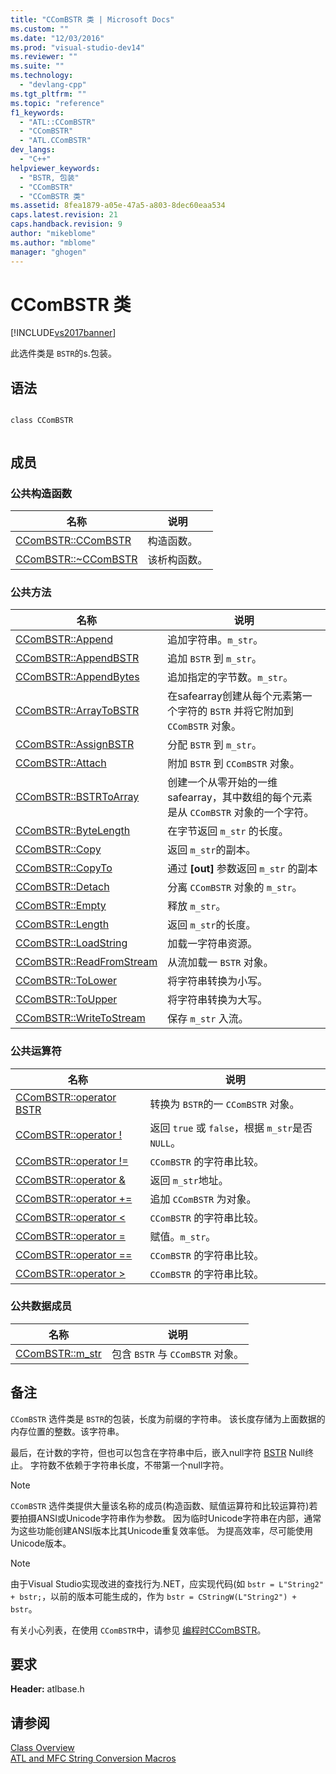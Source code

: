 ```yaml
---
title: "CComBSTR 类 | Microsoft Docs"
ms.custom: ""
ms.date: "12/03/2016"
ms.prod: "visual-studio-dev14"
ms.reviewer: ""
ms.suite: ""
ms.technology: 
  - "devlang-cpp"
ms.tgt_pltfrm: ""
ms.topic: "reference"
f1_keywords: 
  - "ATL::CComBSTR"
  - "CComBSTR"
  - "ATL.CComBSTR"
dev_langs: 
  - "C++"
helpviewer_keywords: 
  - "BSTR, 包装"
  - "CComBSTR"
  - "CComBSTR 类"
ms.assetid: 8fea1879-a05e-47a5-a803-8dec60eaa534
caps.latest.revision: 21
caps.handback.revision: 9
author: "mikeblome"
ms.author: "mblome"
manager: "ghogen"
---
```

# CComBSTR 类
[!INCLUDE[vs2017banner](../../assembler/inline/includes/vs2017banner.md)]

此选件类是 `BSTR`的s.包装。  
  
## 语法  
  
```  
  
class CComBSTR  
  
```  
  
## 成员  
  
### 公共构造函数  
  
|名称|说明|  
|--------|--------|  
|[CComBSTR::CComBSTR](../Topic/CComBSTR::CComBSTR.md)|构造函数。|  
|[CComBSTR::~CComBSTR](../Topic/CComBSTR::~CComBSTR.md)|该析构函数。|  
  
### 公共方法  
  
|名称|说明|  
|--------|--------|  
|[CComBSTR::Append](../Topic/CComBSTR::Append.md)|追加字符串。`m_str`。|  
|[CComBSTR::AppendBSTR](../Topic/CComBSTR::AppendBSTR.md)|追加 `BSTR` 到 `m_str`。|  
|[CComBSTR::AppendBytes](../Topic/CComBSTR::AppendBytes.md)|追加指定的字节数。`m_str`。|  
|[CComBSTR::ArrayToBSTR](../Topic/CComBSTR::ArrayToBSTR.md)|在safearray创建从每个元素第一个字符的 `BSTR` 并将它附加到 `CComBSTR` 对象。|  
|[CComBSTR::AssignBSTR](../Topic/CComBSTR::AssignBSTR.md)|分配 `BSTR` 到 `m_str`。|  
|[CComBSTR::Attach](../Topic/CComBSTR::Attach.md)|附加 `BSTR` 到 `CComBSTR` 对象。|  
|[CComBSTR::BSTRToArray](../Topic/CComBSTR::BSTRToArray.md)|创建一个从零开始的一维safearray，其中数组的每个元素是从 `CComBSTR` 对象的一个字符。|  
|[CComBSTR::ByteLength](../Topic/CComBSTR::ByteLength.md)|在字节返回 `m_str` 的长度。|  
|[CComBSTR::Copy](../Topic/CComBSTR::Copy.md)|返回 `m_str`的副本。|  
|[CComBSTR::CopyTo](../Topic/CComBSTR::CopyTo.md)|通过 **\[out\]** 参数返回 `m_str` 的副本|  
|[CComBSTR::Detach](../Topic/CComBSTR::Detach.md)|分离 `CComBSTR` 对象的 `m_str`。|  
|[CComBSTR::Empty](../Topic/CComBSTR::Empty.md)|释放 `m_str`。|  
|[CComBSTR::Length](../Topic/CComBSTR::Length.md)|返回 `m_str`的长度。|  
|[CComBSTR::LoadString](../Topic/CComBSTR::LoadString.md)|加载一字符串资源。|  
|[CComBSTR::ReadFromStream](../Topic/CComBSTR::ReadFromStream.md)|从流加载一 `BSTR` 对象。|  
|[CComBSTR::ToLower](../Topic/CComBSTR::ToLower.md)|将字符串转换为小写。|  
|[CComBSTR::ToUpper](../Topic/CComBSTR::ToUpper.md)|将字符串转换为大写。|  
|[CComBSTR::WriteToStream](../Topic/CComBSTR::WriteToStream.md)|保存 `m_str` 入流。|  
  
### 公共运算符  
  
|名称|说明|  
|--------|--------|  
|[CComBSTR::operator BSTR](../Topic/CComBSTR::operator%20BSTR.md)|转换为 `BSTR`的一 `CComBSTR` 对象。|  
|[CComBSTR::operator \!](../Topic/CComBSTR::operator%20!.md)|返回 `true` 或 `false`，根据 `m_str`是否 `NULL`。|  
|[CComBSTR::operator \!\=](../Topic/CComBSTR::operator%20!=.md)|`CComBSTR` 的字符串比较。|  
|[CComBSTR::operator &](../Topic/CComBSTR::operator%20&.md)|返回 `m_str`地址。|  
|[CComBSTR::operator \+\=](../Topic/CComBSTR::operator%20+=.md)|追加 `CComBSTR` 为对象。|  
|[CComBSTR::operator \<](../Topic/CComBSTR::operator%20%3C.md)|`CComBSTR` 的字符串比较。|  
|[CComBSTR::operator \=](../Topic/CComBSTR::operator%20=.md)|赋值。`m_str`。|  
|[CComBSTR::operator \=\=](../Topic/CComBSTR::operator%20==.md)|`CComBSTR` 的字符串比较。|  
|[CComBSTR::operator \>](../Topic/CComBSTR::operator%20%3E.md)|`CComBSTR` 的字符串比较。|  
  
### 公共数据成员  
  
|名称|说明|  
|--------|--------|  
|[CComBSTR::m\_str](../Topic/CComBSTR::m_str.md)|包含 `BSTR` 与 `CComBSTR` 对象。|  
  
## 备注  
 `CComBSTR` 选件类是 `BSTR`的包装，长度为前缀的字符串。  该长度存储为上面数据的内存位置的整数。该字符串。  
  
 最后，在计数的字符，但也可以包含在字符串中后，嵌入null字符 [BSTR](http://msdn.microsoft.com/zh-cn/1b2d7d2c-47af-4389-a6b6-b01b7e915228) Null终止。  字符数不依赖于字符串长度，不带第一个null字符。  
  
> [!NOTE]
>  `CComBSTR` 选件类提供大量该名称的成员\(构造函数、赋值运算符和比较运算符\)若要拍摄ANSI或Unicode字符串作为参数。  因为临时Unicode字符串在内部，通常为这些功能创建ANSI版本比其Unicode重复效率低。  为提高效率，尽可能使用Unicode版本。  
  
> [!NOTE]
>  由于Visual Studio实现改进的查找行为.NET，应实现代码\(如 `bstr = L"String2" + bstr;`，以前的版本可能生成的，作为 `bstr = CStringW(L"String2") + bstr`。  
  
 有关小心列表，在使用 `CComBSTR`中，请参见 [编程时CComBSTR](../../atl/programming-with-ccombstr-atl.md)。  
  
## 要求  
 **Header:** atlbase.h  
  
## 请参阅  
 [Class Overview](../../atl/atl-class-overview.md)   
 [ATL and MFC String Conversion Macros](../Topic/ATL%20and%20MFC%20String%20Conversion%20Macros.md)